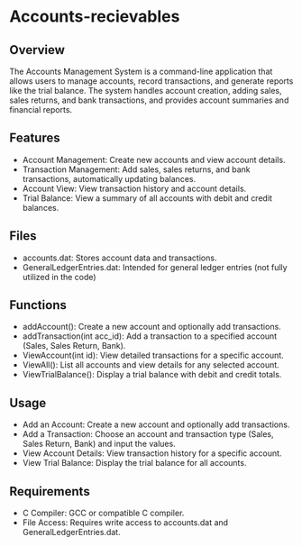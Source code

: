 # Accounts-recievables
## Overview
The Accounts Management System is a command-line application that allows users to manage accounts, record transactions, and generate reports like the trial balance. The system handles account creation, adding sales, sales returns, and bank transactions, and provides account summaries and financial reports.

## Features
- Account Management: Create new accounts and view account details.
- Transaction Management: Add sales, sales returns, and bank transactions, automatically updating balances.
- Account View: View transaction history and account details.
- Trial Balance: View a summary of all accounts with debit and credit balances.

## Files
- accounts.dat: Stores account data and transactions.
- GeneralLedgerEntries.dat: Intended for general ledger entries (not fully utilized in the code)

## Functions
- addAccount(): Create a new account and optionally add transactions.
- addTransaction(int acc_id): Add a transaction to a specified account (Sales, Sales Return, Bank).
- ViewAccount(int id): View detailed transactions for a specific account.
- ViewAll(): List all accounts and view details for any selected account.
- ViewTrialBalance(): Display a trial balance with debit and credit totals.

## Usage
- Add an Account: Create a new account and optionally add transactions.
- Add a Transaction: Choose an account and transaction type (Sales, Sales Return, Bank) and input the values.
- View Account Details: View transaction history for a specific account.
- View Trial Balance: Display the trial balance for all accounts.

## Requirements
- C Compiler: GCC or compatible C compiler.
- File Access: Requires write access to accounts.dat and GeneralLedgerEntries.dat.
